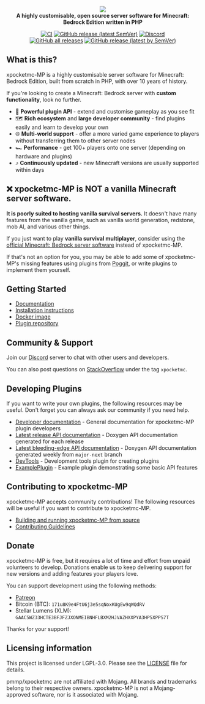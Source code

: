 <p align="center">
	<a href="https://pmmp.io">
		<!--[if IE]>
			<img src="https://github.com/pmmp/xpocketmc-MP/blob/stable/.github/readme/xpocketmc.png" alt="The xpocketmc-MP logo" title="xpocketmc" loading="eager" />
		<![endif]-->
		<picture>
			<source srcset="https://raw.githubusercontent.com/pmmp/xpocketmc-MP/stable/.github/readme/xpocketmc-dark-rgb.gif" media="(prefers-color-scheme: dark)">
			<img src="https://raw.githubusercontent.com/pmmp/xpocketmc-MP/stable/.github/readme/xpocketmc-rgb.gif" loading="eager" />
		</picture>
	</a><br>
	<b>A highly customisable, open source server software for Minecraft: Bedrock Edition written in PHP</b>
</p>

<p align="center">
	<a href="https://github.com/pmmp/xpocketmc-MP/actions/workflows/main.yml"><img src="https://github.com/pmmp/xpocketmc-MP/workflows/CI/badge.svg" alt="CI" /></a>
	<a href="https://github.com/pmmp/xpocketmc-MP/releases/latest"><img alt="GitHub release (latest SemVer)" src="https://img.shields.io/github/v/release/pmmp/xpocketmc-MP?label=release&sort=semver"></a>
	<a href="https://discord.gg/bmSAZBG"><img src="https://img.shields.io/discord/373199722573201408?label=discord&color=7289DA&logo=discord" alt="Discord" /></a>
	<br>
	<a href="https://github.com/pmmp/xpocketmc-MP/releases"><img alt="GitHub all releases" src="https://img.shields.io/github/downloads/pmmp/xpocketmc-MP/total?label=downloads%40total"></a>
	<a href="https://github.com/pmmp/xpocketmc-MP/releases/latest"><img alt="GitHub release (latest by SemVer)" src="https://img.shields.io/github/downloads/pmmp/xpocketmc-MP/latest/total?sort=semver"></a>
</p>

## What is this?
xpocketmc-MP is a highly customisable server software for Minecraft: Bedrock Edition, built from scratch in PHP, with over 10 years of history.

If you're looking to create a Minecraft: Bedrock server with **custom functionality**, look no further.

- 🧩 **Powerful plugin API** - extend and customise gameplay as you see fit
- 🗺️ **Rich ecosystem** and **large developer community** - find plugins easily and learn to develop your own
- 🌐 **Multi-world support** - offer a more varied game experience to players without transferring them to other server nodes
- 🏎️ **Performance** - get 100+ players onto one server (depending on hardware and plugins)
- ⤴️ **Continuously updated** - new Minecraft versions are usually supported within days

## :x: xpocketmc-MP is NOT a vanilla Minecraft server software.
**It is poorly suited to hosting vanilla survival servers.**
It doesn't have many features from the vanilla game, such as vanilla world generation, redstone, mob AI, and various other things.

If you just want to play **vanilla survival multiplayer**, consider using the [official Minecraft: Bedrock server software](https://minecraft.net/download/server/bedrock) instead of xpocketmc-MP.

If that's not an option for you, you may be able to add some of xpocketmc-MP's missing features using plugins from [Poggit](https://poggit.pmmp.io/plugins), or write plugins to implement them yourself.

## Getting Started
- [Documentation](http://pmmp.readthedocs.org/)
- [Installation instructions](https://pmmp.readthedocs.io/en/rtfd/installation.html)
- [Docker image](https://github.com/pmmp/xpocketmc-MP/pkgs/container/xpocketmc-mp)
- [Plugin repository](https://poggit.pmmp.io/plugins)

## Community & Support
Join our [Discord](https://discord.gg/bmSAZBG) server to chat with other users and developers.

You can also post questions on [StackOverflow](https://stackoverflow.com/tags/xpocketmc) under the tag `xpocketmc`.

## Developing Plugins
If you want to write your own plugins, the following resources may be useful.
Don't forget you can always ask our community if you need help.

 * [Developer documentation](https://devdoc.pmmp.io) - General documentation for xpocketmc-MP plugin developers
 * [Latest release API documentation](https://apidoc.pmmp.io) - Doxygen API documentation generated for each release
 * [Latest bleeding-edge API documentation](https://apidoc-dev.pmmp.io) - Doxygen API documentation generated weekly from `major-next` branch
 * [DevTools](https://github.com/pmmp/DevTools/) - Development tools plugin for creating plugins
 * [ExamplePlugin](https://github.com/pmmp/ExamplePlugin/) - Example plugin demonstrating some basic API features

## Contributing to xpocketmc-MP
xpocketmc-MP accepts community contributions! The following resources will be useful if you want to contribute to xpocketmc-MP.
 * [Building and running xpocketmc-MP from source](BUILDING.md)
 * [Contributing Guidelines](CONTRIBUTING.md)

## Donate
xpocketmc-MP is free, but it requires a lot of time and effort from unpaid volunteers to develop. Donations enable us to keep delivering support for new versions and adding features your players love.

You can support development using the following methods:

- [Patreon](https://www.patreon.com/xpocketmcmp)
- Bitcoin (BTC): `171u8K9e4FtU6j3e5sqNoxKUgEw9qWQdRV`
- Stellar Lumens (XLM): `GAAC5WZ33HCTE3BFJFZJXONMEIBNHFLBXM2HJVAZHXXPYA3HP5XPPS7T`

Thanks for your support!

## Licensing information
This project is licensed under LGPL-3.0. Please see the [LICENSE](/LICENSE) file for details.

pmmp/xpocketmc are not affiliated with Mojang. All brands and trademarks belong to their respective owners. xpocketmc-MP is not a Mojang-approved software, nor is it associated with Mojang.
